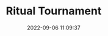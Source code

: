 ---
date: 2022-09-06 11:09:37
title: 'Ritual Tournament'	
tags: []
price: $1.99 One Time	
link: https://store.steampowered.com/app/1831970/Ritual_Tournament/	


---